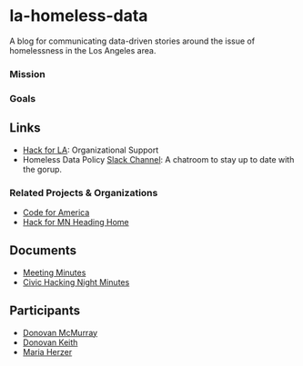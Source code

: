 # la-homeless-data
A blog for communicating data-driven stories around the issue of homelessness in the Los Angeles area.

### Mission

### Goals

## Links

- [Hack for LA](http://www.hackforla.org/): Organizational Support
- Homeless Data Policy [Slack Channel](https://hackforla.slack.com/messages/homeless-data-policy/): A chatroom to stay up to date with the gorup.

### Related Projects & Organizations

- [Code for America](https://github.com/codeforamerica/)
- [Hack for MN Heading Home](http://www.opentwincities.org/2014/07/16/hack-for-mn-2014-heading-home-projects/)

## Documents

- [Meeting Minutes](https://docs.google.com/document/d/1sVajIuu_7eqCXc3GZQrS2z6XBxUSr8yXOUyE87pm230/edit#)
- [Civic Hacking Night Minutes](http://goo.gl/fehGzI)

## Participants

- [Donovan McMurray](https://github.com/dfmcmurray/)
- [Donovan Keith](https://github.com/donovankeith)
- [Maria Herzer](https://github.com/mherzer)
